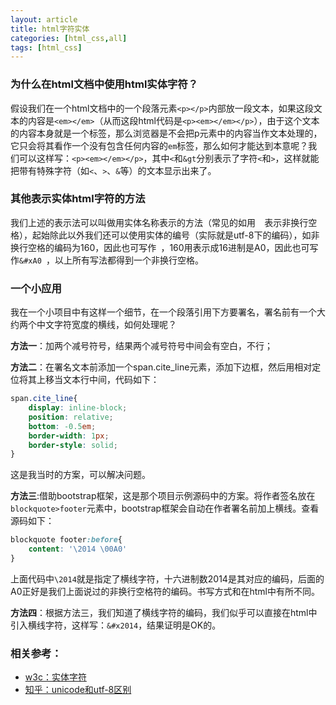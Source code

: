 ```yaml
---
layout: article
title: html字符实体
categories: [html_css,all]
tags: [html_css]
---
```

### 为什么在html文档中使用html实体字符？
假设我们在一个html文档中的一个段落元素`<p></p>`内部放一段文本，如果这段文本的内容是`<em></em>`（从而这段html代码是`<p><em></em></p>`），由于这个文本的内容本身就是一个标签，那么浏览器是不会把p元素中的内容当作文本处理的，它只会将其看作一个没有包含任何内容的`em`标签，那么如何才能达到本意呢？我们可以这样写：`<p><em></em></p>`，其中`<`和`&gt`分别表示了字符`<`和`>`，这样就能把带有特殊字符（如`<`、`>`、`&`等）的文本显示出来了。
### 其他表示实体html字符的方法
我们上述的表示法可以叫做用实体名称表示的方法（常见的如用`  `表示非换行空格），起始除此以外我们还可以使用实体的编号（实际就是utf-8下的编码），如非换行空格的编码为160，因此也可写作` `，160用表示成16进制是A0，因此也可写作`&#xA0 `，以上所有写法都得到一个非换行空格。
### 一个小应用
我在一个小项目中有这样一个细节，在一个段落引用下方要署名，署名前有一个大约两个中文字符宽度的横线，如何处理呢？

**方法一**：加两个减号符号，结果两个减号符号中间会有空白，不行；

**方法二**：在署名文本前添加一个span.cite_line元素，添加下边框，然后用相对定位将其上移当文本行中间，代码如下：
```css
span.cite_line{
    display: inline-block;
    position: relative;
    bottom: -0.5em;
    border-width: 1px;
    border-style: solid;
}
```
这是我当时的方案，可以解决问题。

**方法三**:借助bootstrap框架，这是那个项目示例源码中的方案。将作者签名放在`blockquote>footer`元素中，bootstrap框架会自动在作者署名前加上横线。查看源码如下：
```css
blockquote footer:before{
    content: '\2014 \00A0'
}
```
上面代码中`\2014`就是指定了横线字符，十六进制数2014是其对应的编码，后面的A0正好是我们上面说过的非换行空格符的编码。书写方式和在html中有所不同。

**方法四**：根据方法三，我们知道了横线字符的编码，我们似乎可以直接在html中引入横线字符，这样写：`&#x2014`，结果证明是OK的。

### 相关参考：
 - [w3c：实体字符](https://www.w3cschool.cn/html/html-entities.html)
 - [知乎：unicode和utf-8区别](https://www.zhihu.com/question/23374078)